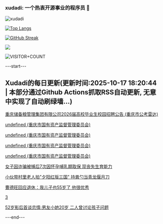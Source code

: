 ### xudadi: 一个热衷开源事业的程序员 👋

![xudadi](https://github-readme-stats-git-masterorgs-github-readme-stats-team.vercel.app/api?username=xudadi)

[![Top Langs](https://github-readme-stats.vercel.app/api/top-langs/?username=xudadi)](https://github.com/anuraghazra/github-readme-stats)

[![GitHub Streak](https://streak-stats.demolab.com?user=xudadi&locale=zh_Hans)](https://git.io/streak-stats)

![](https://raw.githubusercontent.com/xudadi/xudadi/main/assets/github-contribution-grid-snake.svg)

![VISITOR+COUNT](https://komarev.com/ghpvc/?username=xudadi&label=VISITOR+COUNT)


---start---

## Xudadi的每日更新(更新时间:2025-10-17 18:20:44 | 本部分通过Github Actions抓取RSS自动更新, 无意中实现了自动刷绿墙...)

[重庆储备粮管理集团有限公司2026届高校毕业生校园招聘公告 (重庆市公考雷达)](https://www.gongkaoleida.com/article/2652974)

[undefined (重庆市国有资产监督管理委员会)](https://dadilab.github.io/feeds/all.xml)

[undefined (重庆市国有资产监督管理委员会)](https://dadilab.github.io/feeds/all.xml)

[undefined (重庆市国有资产监督管理委员会)](https://dadilab.github.io/feeds/all.xml)

[undefined (重庆市国有资产监督管理委员会)](https://dadilab.github.io/feeds/all.xml)

[女子因诈骗被捕后7次因怀孕哺乳期取保 现丧失生育能力](https://m.163.com/news/article/KC17DV73051492T3.html)

[小伙带村里老人拍"夕阳红版三国" 持粪勺当青龙偃月刀](https://m.163.com/news/article/KC149U9N0514D3UH.html)

[曹德旺回应退休：我儿子也55岁了 他很优秀](https://m.163.com/news/article/KC131EVS0519APGA.html)

[3](https://m.163.com/touch/news/sub/domestic)

[52岁影后首谈恋情:男友小她20岁 二人曾讨论孩子问题](https://m.163.com/news/article/KBUQ9UFG053469LG.html)

---end---
